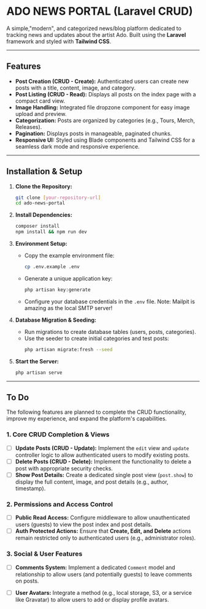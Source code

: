 # ADO NEWS PORTAL (Laravel CRUD)

A simple,"modern", and categorized news/blog platform dedicated to tracking news and updates about the artist Ado. Built using the **Laravel** framework and styled with **Tailwind CSS**.

---

## Features

* **Post Creation (CRUD - Create):** Authenticated users can create new posts with a title, content, image, and category.
* **Post Listing (CRUD - Read):** Displays all posts on the index page with a compact card view.
* **Image Handling:** Integrated file dropzone component for easy image upload and preview.
* **Categorization:** Posts are organized by categories (e.g., Tours, Merch, Releases).
* **Pagination:** Displays posts in manageable, paginated chunks.
* **Responsive UI:** Styled using Blade components and Tailwind CSS for a seamless dark mode and responsive experience.

---

## Installation & Setup

1.  **Clone the Repository:**
    ```bash
    git clone [your-repository-url]
    cd ado-news-portal
    ```

2.  **Install Dependencies:**
    ```bash
    composer install
    npm install && npm run dev
    ```

3.  **Environment Setup:**
    * Copy the example environment file:
        ```bash
        cp .env.example .env
        ```
    * Generate a unique application key:
        ```bash
        php artisan key:generate
        ```
    * Configure your database credentials in the `.env` file.
Note: Mailpit is amazing as the local SMTP server!

4.  **Database Migration & Seeding:**
    * Run migrations to create database tables (users, posts, categories).
    * Use the seeder to create initial categories and test posts:
        ```bash
        php artisan migrate:fresh --seed
        ```

5.  **Start the Server:**
    ```bash
    php artisan serve
    ```

---

## To Do

The following features are planned to complete the CRUD functionality, improve my experience, and expand the platform's capabilities.

### 1. Core CRUD Completion & Views
- [ ] **Update Posts (CRUD - Update):** Implement the `edit` view and `update` controller logic to allow authenticated users to modify existing posts.
- [ ] **Delete Posts (CRUD - Delete):** Implement the functionality to delete a post with appropriate security checks.
- [ ] **Show Post Details:** Create a dedicated single post view (`post.show`) to display the full content, image, and post details (e.g., author, timestamp).

### 2. Permissions and Access Control
- [ ] **Public Read Access:** Configure middleware to allow unauthenticated users (guests) to view the post index and post details.
- [ ] **Auth Protected Actions:** Ensure that **Create, Edit, and Delete** actions remain restricted only to authenticated users (e.g., administrator roles).

### 3. Social & User Features
- [ ] **Comments System:** Implement a dedicated `Comment` model and relationship to allow users (and potentially guests) to leave comments on posts.
- [ ] **User Avatars:** Integrate a method (e.g., local storage, S3, or a service like Gravatar) to allow users to add or display profile avatars.

